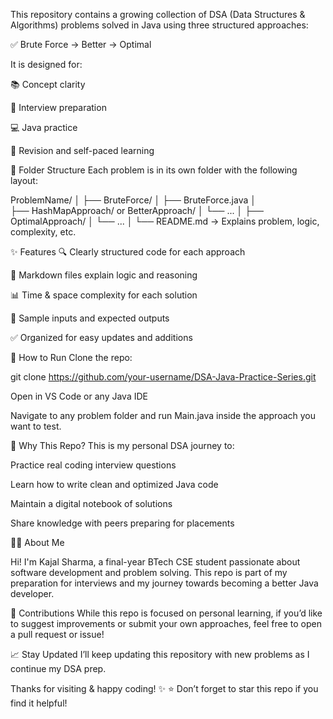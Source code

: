 This repository contains a growing collection of DSA (Data Structures & Algorithms) problems solved in Java using three structured approaches:

✅ Brute Force → Better → Optimal

It is designed for:

📚 Concept clarity

🧠 Interview preparation

💻 Java practice

🔄 Revision and self-paced learning

🔧 Folder Structure
Each problem is in its own folder with the following layout:

ProblemName/
│
├── BruteForce/
│   ├── BruteForce.java
│   
├── HashMapApproach/ or BetterApproach/
│   └── ...
│
├── OptimalApproach/
│   └── ...
│
└── README.md → Explains problem, logic, complexity, etc.

✨ Features
🔍 Clearly structured code for each approach

📂 Markdown files explain logic and reasoning

📊 Time & space complexity for each solution

🧪 Sample inputs and expected outputs

✅ Organized for easy updates and additions


🚀 How to Run
Clone the repo:

git clone https://github.com/your-username/DSA-Java-Practice-Series.git

Open in VS Code or any Java IDE

Navigate to any problem folder and run Main.java inside the approach you want to test.

📌 Why This Repo?
This is my personal DSA journey to:

Practice real coding interview questions

Learn how to write clean and optimized Java code

Maintain a digital notebook of solutions


Share knowledge with peers preparing for placements



👩‍💻 About Me


Hi! I'm Kajal Sharma, a final-year BTech CSE student passionate about software development and problem solving.
This repo is part of my preparation for interviews and my journey towards becoming a better Java developer.



🤝 Contributions
While this repo is focused on personal learning, if you’d like to suggest improvements or submit your own approaches, feel free to open a pull request or issue!



📈 Stay Updated
I’ll keep updating this repository with new problems as I continue my DSA prep.



Thanks for visiting & happy coding! ✨
⭐ Don’t forget to star this repo if you find it helpful!
